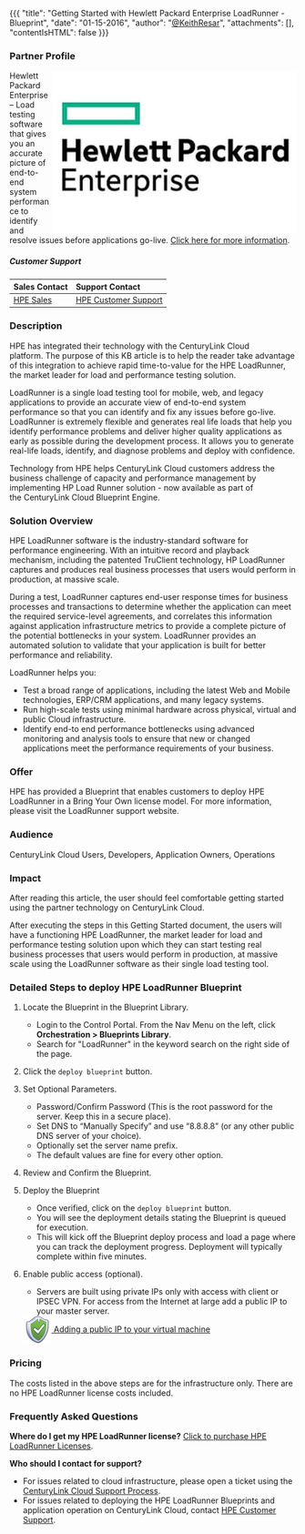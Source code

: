 {{{
  "title": "Getting Started with Hewlett Packard Enterprise LoadRunner - Blueprint",
  "date": "01-15-2016",
  "author": "<a href='https://twitter.com/KeithResar'>@KeithResar</a>",
  "attachments": [],
  "contentIsHTML": false
}}}

### Partner Profile
<img src="../../images/hpe/hpe-logo.png" style="border:0;float:right;">

Hewlett Packard Enterprise – Load testing software that gives you an accurate picture of end-to-end system performance to identify and resolve issues
before applications go-live. [Click here for more information](http://www8.hp.com/us/en/software-solutions/loadrunner-load-testing/).

##### Customer Support
| Sales Contact | Support Contact	|
|:-	|	:-	|
| [HPE Sales](https://saas.hpe.com/buy/loadrunner?utm_source=hp.com&utm_medium=referral&utm_term=lr&utm_content=buy_flow&utm_campaign=hp.com_redirects) | [HPE Customer Support](http://community.hpe.com/t5/LoadRunner-Performance-Center/tkb-p/lr_pc_tkb) |

### Description
HPE has integrated their technology with the CenturyLink Cloud platform. The purpose of this KB article is to help the reader take advantage of this integration to achieve rapid time-to-value for the HPE LoadRunner, the market leader for load and performance testing solution.

LoadRunner is a single load testing tool for mobile, web, and legacy applications to provide an accurate view of end-to-end system performance so that you can identify and fix any issues before go-live. LoadRunner is extremely flexible and generates real life loads that help you identify performance problems and deliver higher quality applications as early as possible during the development process. It allows you to generate real-life loads, identify, and diagnose problems and deploy with confidence.

Technology from HPE helps CenturyLink Cloud customers address the business challenge of capacity and performance management by implementing HP Load Runner solution - now available as part of the CenturyLink Cloud Blueprint Engine.


### Solution Overview
HPE LoadRunner software is the industry-standard software for performance engineering. With an intuitive record and playback mechanism, including the patented TruClient technology, HP LoadRunner captures and produces real business processes that users would perform in production, at massive scale.

During a test, LoadRunner captures end-user response times for business processes and transactions to determine whether the application can meet the required service-level agreements, and correlates this information against application infrastructure metrics to provide a complete picture of the potential bottlenecks in your system. LoadRunner provides an automated solution to validate that your application is built for better performance and reliability.

LoadRunner helps you:
* Test a broad range of applications, including the latest Web and Mobile technologies, ERP/CRM applications, and many legacy systems.
* Run high-scale tests using minimal hardware across physical, virtual and public Cloud infrastructure.
* Identify end-to end performance bottlenecks using advanced monitoring and analysis tools to ensure that new or changed applications meet the performance requirements of your business.

### Offer
HPE has provided a Blueprint that enables customers to deploy HPE LoadRunner in a Bring Your Own license model. For more information, please visit the LoadRunner support website.

### Audience
CenturyLink Cloud Users, Developers, Application Owners, Operations

### Impact
After reading this article, the user should feel comfortable getting started using the partner technology on CenturyLink Cloud.

After executing the steps in this Getting Started document, the users will have a functioning HPE LoadRunner, the market leader for load and performance testing solution upon which they can start testing real business processes that users would perform in production, at massive scale using the LoadRunner software as their single load testing tool.

### Detailed Steps to deploy HPE LoadRunner Blueprint
1. Locate the Blueprint in the Blueprint Library.
   * Login to the Control Portal. From the Nav Menu on the left, click **Orchestration > Blueprints Library**.
   * Search for "LoadRunner" in the keyword search on the right side of the page.

2. Click the `deploy blueprint` button.

3. Set Optional Parameters.
   * Password/Confirm Password (This is the root password for the server. Keep this in a secure place).
   * Set DNS to “Manually Specify” and use “8.8.8.8” (or any other public DNS server of your choice).
   * Optionally set the server name prefix.
   * The default values are fine for every other option.

4. Review and Confirm the Blueprint.

5. Deploy the Blueprint
   * Once verified, click on the `deploy blueprint` button.
   * You will see the deployment details stating the Blueprint is queued for execution.
   * This will kick off the Blueprint deploy process and load a page where you can track the deployment progress. Deployment will typically complete within five minutes.

6. Enable public access (optional).
   * Servers are built using private IPs only with access with client or IPSEC VPN. For access from the Internet at large add a public IP to your master server.

   <a href="../../Network/how-to-add-public-ip-to-virtual-machine.md">
     <img style="border:0;width:50px;vertical-align:middle;" src="../../images/shared_assets/fw_icon.png">
     Adding a public IP to your virtual machine
   </a>

### Pricing
The costs listed in the above steps are for the infrastructure only. There are no HPE LoadRunner license costs included.


### Frequently Asked Questions
**Where do I get my HPE LoadRunner license?**
[Click to purchase HPE LoadRunner Licenses](https://saas.hpe.com/buy/loadrunner?utm_source=hp.com&utm_medium=referral&utm_term=lr&utm_content=buy_flow&utm_campaign=hp.com_redirects).


**Who should I contact for support?**
* For issues related to cloud infrastructure, please open a ticket using the [CenturyLink Cloud Support Process](../../Support/how-do-i-report-a-support-issue.md).
* For issues related to deploying the HPE LoadRunner Blueprints and application operation on CenturyLink Cloud, contact [HPE Customer Support](http://community.hpe.com/t5/LoadRunner-Performance-Center/tkb-p/lr_pc_tkb).
